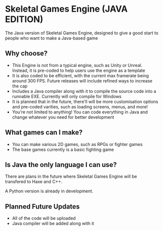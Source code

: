 # Skeletal Games Engine (JAVA EDITION)
The Java version of Skeletal Games Engine, designed to give a good start to people who want to make a Java-based game

## Why choose?
* This Engine is not from a typical engine, such as Unity or Unreal. Instead, it is pre-coded to help users use the engine as a template
* It is also coded to be efficient, with the current max framerate being around 300 FPS. Future releases will include refined ways to increase the cap
* Includes a Java compiler along with it to compile the source code into a runnable EXE. Currently will only compile for Windows
* It is planned that in the future, there'll will be more customisation options and pre-coded varities, such as loading screens, menus, and more!
* You're not limited to anything! You can code everything in Java and change whatever you need for better development

## What games can I make?
* You can make various 2D games, such as RPGs or fighter games
* The base games currently is a basic fighting game

## Is Java the only language I can use?
There are plans in the future where Skeletal Games Engine will be transfered to Haxe and C++.

A Python version is already in development.

## Planned Future Updates
* All of the code will be uploaded
* Java compiler will be added along with it
